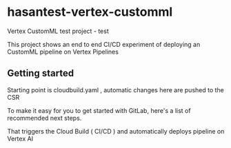 # hasantest-vertex-customml

Vertex CustomML test project - test

This project shows an end to end CI/CD experiment of deploying an CustomML pipeline on Vertex Pipelines
## Getting started


Starting point is cloudbuild.yaml , automatic changes here are pushed to the CSR

To make it easy for you to get started with GitLab, here's a list of recommended next steps.


That triggers the Cloud Build ( CI/CD ) and automatically deploys pipeline on Vertex AI
